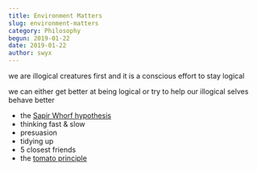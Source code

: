 ```yaml
---
title: Environment Matters
slug: environment-matters
category: Philosophy
begun: 2019-01-22
date: 2019-01-22
author: swyx
---
```


we are illogical creatures first and it is a conscious effort to stay logical

we can either get better at being logical or try to help our illogical selves behave better

- the [Sapir Whorf hypothesis](https://en.wikipedia.org/wiki/Linguistic_relativity)
- thinking fast & slow
- presuasion
- tidying up
- 5 closest friends
- the [tomato principle](https://florentcrivello.com/index.php/2019/04/29/software-the-tough-tomato-principle-and-the-great-weirdening-of-the-world/)

